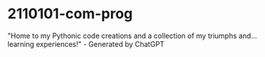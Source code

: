 # 2110101-com-prog
"Home to my Pythonic code creations and a collection of my triumphs and... learning experiences!" - Generated by ChatGPT 
